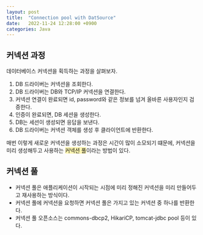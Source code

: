 ```yaml
---
layout: post
title:  "Connection pool with DatSource"
date:   2022-11-24 12:28:00 +0900
categories: Java
---
```


## 커넥션 과정
데이터베이스 커넥션을 획득하는 과정을 살펴보자.

1. DB 드라이버는 커넥션을 조회한다.
2. DB 드라이버는 DB와 TCP/IP 커넥션을 연결한다.
3. 커넥션 연결이 완료되면 id, password와 같은 정보를 넘겨 올바른 사용자인지 검증한다.
4. 인증이 완료되면, DB 세션을 생성한다.
5. DB는 세션이 생성되면 응답을 보낸다.
6. DB 드라이버는 커넥션 객체를 생성 후 클라이언트에 반환한다.

매번 이렇게 새로운 커넥션을 생성하는 과정은 시간이 많이 소모되기 떄문에, 커넥션을 미리 생성해두고 사용하는
<span style='background-color:#fff5b1'>커넥션 풀</span>이라는 방법이 있다.

## 커넥션 풀

- 커넥션 풀은 애플리케이션이 시작되는 시점에 미리 정해진 커넥션을 미리 만들어두고
재사용하는 방식이다.
- 커넥션 풀에 커넥션을 요청하면 커넥션 풀은 가지고 있는 커넥션 중 하나를 반환한다.
- 커넥션 풀 오픈소스는 commons-dbcp2, HikariCP, tomcat-jdbc pool 등이 있다.

